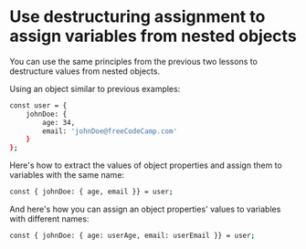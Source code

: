 # Use destructuring assignment to assign variables from nested objects

You can use the same principles from the previous two lessons to destructure values from nested objects.

Using an object similar to previous examples:

```sh
const user = {
    johnDoe: {
        age: 34,
        email: 'johnDoe@freeCodeCamp.com'
    }
};
```
Here's how to extract the values of object properties and assign them to variables with the same name:

```sh
const { johnDoe: { age, email }} = user;
```
And here's how you can assign an object properties' values to variables with different names:

```sh
const { johnDoe: { age: userAge, email: userEmail }} = user;
```
